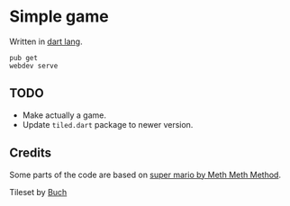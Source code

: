 # Simple game

Written in [dart lang](https://github.com/dart-lang).

```
pub get 
webdev serve
```

## TODO

- Make actually a game.
- Update `tiled.dart` package to newer version.

## Credits

Some parts of the code are based on [super mario by Meth Meth Method](https://github.com/meth-meth-method/super-mario).

Tileset by [Buch](https://opengameart.org/users/buch)

